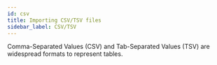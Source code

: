 ```yaml
---
id: csv
title: Importing CSV/TSV files
sidebar_label: CSV/TSV
---
```


Comma-Separated Values (CSV) and Tab-Separated Values (TSV) are widespread formats to represent tables.

